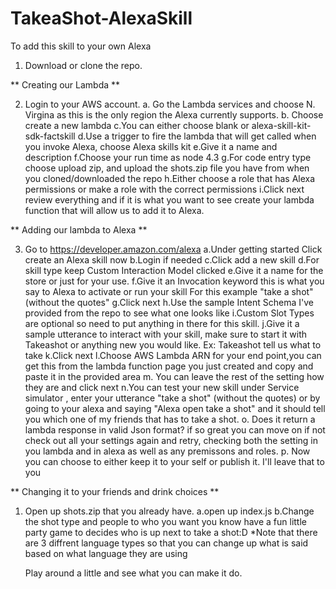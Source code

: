 # TakeaShot-AlexaSkill

To add this skill to your own Alexa

1. Download or clone the repo.

** Creating our Lambda **

2. Login to your AWS account.
   a. Go the Lambda services and choose N. Virgina as this is the only region the Alexa currently supports.
   b. Choose create a new lambda
   c.You can either choose blank or alexa-skill-kit-sdk-factskill
   d.Use a trigger to fire the lambda that will get called when you invoke Alexa, choose Alexa skills kit
   e.Give it a name and description
   f.Choose your run time as node 4.3
   g.For code entry type choose upload zip, and upload the shots.zip file you have from when you cloned/downloaded the repo
   h.Either choose a role that has Alexa permissions or make a role with the correct permissions
   i.Click next review everything and if it is what you want to see create your lambda function that will allow us to add it to Alexa.

** Adding our lambda to Alexa **

3.  Go to https://developer.amazon.com/alexa
    a.Under getting started Click create an Alexa skill now
    b.Login if needed
    c.Click add a new skill
    d.For skill type keep Custom Interaction Model clicked
    e.Give it a name for the store or just for your use.
    f.Give it an Invocation keyword this is what you say to Alexa to activate or run your skill For this example "take a shot" (without the quotes"
    g.Click next
    h.Use the sample Intent Schema I've provided from the repo to see what one looks like
    i.Custom Slot Types are optional so need to put anything in there for this skill.
    j.Give it a sample utterance to interact with your skill, make sure to start it with Takeashot or anything new you would like. 
        Ex: Takeashot tell us what to take
    k.Click next
    l.Choose AWS Lambda ARN for your end point,you can get this from the lambda function page you just created and copy and paste it
      in the provided area
    m. You can leave the rest of the setting how they are and click next
    n.You can test your new skill under Service simulator , enter your utterance "take a shot" (without the quotes) or by going to your alexa and saying "Alexa open take a shot" and it should tell you which one of my friends that has to take a shot. 
    o. Does it return a lambda response in valid Json format? if so great you can move on if not check out all your settings again and retry, checking both the setting in you lambda and in alexa as well as any premissons and roles.
    p. Now you can choose to either keep it to your self or publish it. I'll leave that to you


** Changing it to your friends and drink choices **

1. Open up shots.zip that you already have.
   a.open up index.js
   b.Change the shot type and people to who you want you know have a fun little party game to decides who is up next to take a shot:D
      *Note that there are 3 diffrent language types so that you can change up what is said based on what language they are using
   

   Play around a little and see what you can make it do.
 



 
